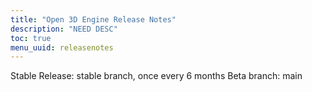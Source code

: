 ```yaml
---
title: "Open 3D Engine Release Notes"
description: "NEED DESC"
toc: true
menu_uuid: releasenotes
---
```


Stable Release: stable branch, once every 6 months
Beta branch: main
